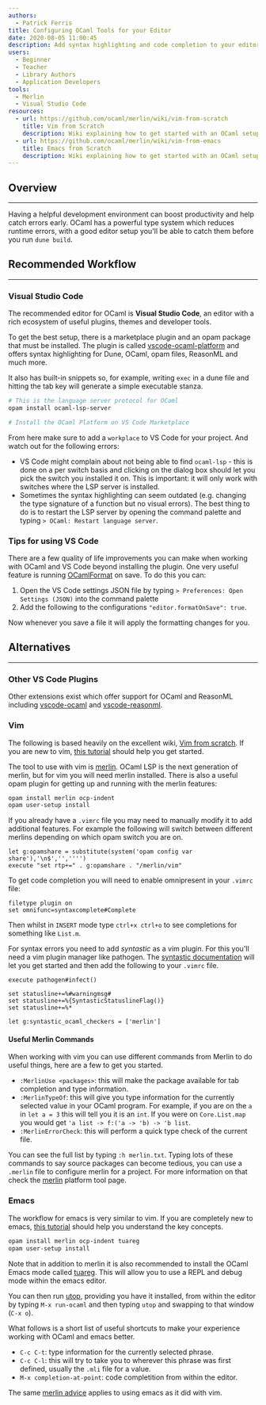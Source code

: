 ```yaml
---
authors:
  - Patrick Ferris
title: Configuring OCaml Tools for your Editor
date: 2020-08-05 11:00:45
description: Add syntax highlighting and code completion to your editor
users:
  - Beginner
  - Teacher
  - Library Authors
  - Application Developers
tools:
  - Merlin
  - Visual Studio Code
resources: 
  - url: https://github.com/ocaml/merlin/wiki/vim-from-scratch
    title: Vim from Scratch
    description: Wiki explaining how to get started with an OCaml setup for Vim users 
  - url: https://github.com/ocaml/merlin/wiki/vim-from-emacs
    title: Emacs from Scratch 
    description: Wiki explaining how to get started with an OCaml setup for Emacs users 
---
```


## Overview

---

Having a helpful development environment can boost productivity and help catch errors early. OCaml has a powerful type system which reduces runtime errors, with a good editor setup you'll be able to catch them before you run `dune build`.

## Recommended Workflow

---

### Visual Studio Code 

The recommended editor for OCaml is **Visual Studio Code**, an editor with a rich ecosystem of useful plugins, themes and developer tools. 

To get the best setup, there is a marketplace plugin and an opam package that must be installed. The plugin is called [vscode-ocaml-platform](https://github.com/ocamllabs/vscode-ocaml-platform) and offers syntax highlighting for Dune, OCaml, opam files, ReasonML and much more. 

It also has built-in snippets so, for example, writing `exec` in a dune file and hitting the tab key will generate a simple executable stanza.

```bash
# This is the language server protocol for OCaml
opam install ocaml-lsp-server

# Install the OCaml Platform on VS Code Marketplace 
```

From here make sure to add a `workplace` to VS Code for your project. And watch out for the following errors: 

- VS Code might complain about not being able to find `ocaml-lsp` - this is done on a per switch basis and clicking on the dialog box should let you pick the switch you installed it on. This is important: it will only work with switches where the LSP server is installed.
- Sometimes the syntax highlighting can seem outdated (e.g. changing the type signature of a function but no visual errors). The best thing to do is to restart the LSP server by opening the command palette and typing `> OCaml: Restart language server`. 

### Tips for using VS Code 

There are a few quality of life improvements you can make when working with OCaml and VS Code beyond installing the plugin. One very useful feature is running [OCamlFormat](/platform/ocamlformat) on save. To do this you can: 

1. Open the VS Code settings JSON file by typing `> Preferences: Open Settings (JSON)` into the command palette 
2. Add the following to the configurations `"editor.formatOnSave": true`. 

Now whenever you save a file it will apply the formatting changes for you. 

## Alternatives

---

### Other VS Code Plugins

Other extensions exist which offer support for OCaml and ReasonML including [vscode-ocaml](https://github.com/hackwaly/vscode-ocaml) and [vscode-reasonml](https://github.com/reasonml-editor/vscode-reasonml).

### Vim

The following is based heavily on the excellent wiki, [Vim from scratch](https://github.com/ocaml/merlin/wiki/vim-from-scratch). If you are new to vim, [this tutorial](https://habr.com/en/post/440130/) should help you get started. 

The tool to use with vim is [merlin](/platform/merlin). OCaml LSP is the next generation of merlin, but for vim you will need merlin installed. There is also a useful opam plugin for getting up and running with the merlin features:

```bash
opam install merlin ocp-indent 
opam user-setup install 
```

If you already have a `.vimrc` file you may need to manually modify it to add additional features. For example the following will switch between different merlins depending on which opam switch you are on. 

```
let g:opamshare = substitute(system('opam config var share'),'\n$','','''')
execute "set rtp+=" . g:opamshare . "/merlin/vim"
```

To get code completion you will need to enable omnipresent in your `.vimrc` file: 

```
filetype plugin on
set omnifunc=syntaxcomplete#Complete
```

Then whilst in `INSERT` mode type `ctrl+x ctrl+o` to see completions for something like `List.m`. 

For syntax errors you need to add *syntastic* as a vim plugin. For this you'll need a vim plugin manager like pathogen. The [syntastic documentation](https://github.com/vim-syntastic/syntastic) will let you get started and then add the following to your `.vimrc` file. 

```
execute pathogen#infect()

set statusline+=%#warningmsg#
set statusline+=%{SyntasticStatuslineFlag()}
set statusline+=%*

let g:syntastic_ocaml_checkers = ['merlin']
```

#### Useful Merlin Commands 

When working with vim you can use different commands from Merlin to do useful things, here are a few to get you started. 

- `:MerlinUse <packages>`: this will make the package available for tab completion and type information. 
- `:MerlinTypeOf`: this will give you type information for the currently selected value in your OCaml program. For example, if you are on the `a` in `let a = 3` this will tell you it is an `int`. If you were on `Core.List.map` you would get `'a list -> f:('a -> 'b) -> 'b list`. 
- `:MerlinErrorCheck`: this will perform a quick type check of the current file. 

You can see the full list by typing `:h merlin.txt`. Typing lots of these commands to say source packages can become tedious, you can use a `.merlin` file to configure merlin for a project. For more information on that check the [merlin](/platform/merlin) platform tool page.

### Emacs

The workflow for emacs is very similar to vim. If you are completely new to emacs, [this tutorial](http://www.jesshamrick.com/2012/09/10/absolute-beginners-guide-to-emacs/) should help you understand the key concepts. 

```bash
opam install merlin ocp-indent tuareg
opam user-setup install 
```

Note that in addition to merlin it is also recommended to install the OCaml Emacs mode called [tuareg](https://github.com/ocaml/tuareg). This will allow you to use a REPL and debug mode within the emacs editor.

You can then run [utop](/platform/utop), providing you have it installed, from within the editor by typing `M-x run-ocaml` and then typing `utop` and swapping to that window (`C-x o`). 

What follows is a short list of useful shortcuts to make your experience working with OCaml and emacs better. 

- `C-c C-t`: type information for the currently selected phrase. 
- `C-c C-l`: this will try to take you to wherever this phrase was first defined, usually the `.mli` file for a value. 
- `M-x completion-at-point`: code completition from within the editor.

 The same [merlin advice](/platform/merlin) applies to using emacs as it did with vim.